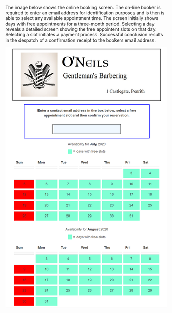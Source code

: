 <p>The image below shows the online booking screen. The on-line booker is required to enter an email address for identification purposes and is then is able to select any available appointment time. The screen initially shows days with free appointments for a three-month period. Selecting a day reveals a detailed screen showing the free appointent slots on that day. Selecting a slot initiates a payment process. Successful conclusion results in the despatch of a confirmation receipt to the bookers email address.</p>
<img src="img/screen1.png">
